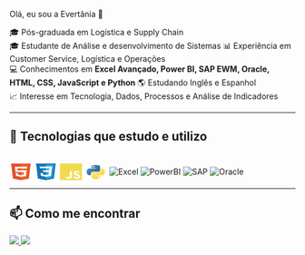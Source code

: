  Olá, eu sou a Evertânia 👋

🎓 Pós-graduada em Logística e Supply Chain  
🎓 Estudante de Análise e desenvolvimento de Sistemas
📊 Experiência em Customer Service, Logística e Operações  
💻 Conhecimentos em **Excel Avançado, Power BI, SAP EWM, Oracle, HTML, CSS, JavaScript e Python**
🌎 Estudando Inglês e Espanhol  
📈 Interesse em Tecnologia, Dados, Processos e Análise de Indicadores  

---

## 🚀 Tecnologias que estudo e utilizo

<div style="display: inline_block"><br>
  <img align="center" alt="HTML" height="30" width="40" src="https://raw.githubusercontent.com/devicons/devicon/master/icons/html5/html5-original.svg">
  <img align="center" alt="CSS" height="30" width="40" src="https://raw.githubusercontent.com/devicons/devicon/master/icons/css3/css3-original.svg">
  <img align="center" alt="JS" height="30" width="40" src="https://raw.githubusercontent.com/devicons/devicon/master/icons/javascript/javascript-plain.svg">
  <img align="center" alt="Python" height="30" width="40" src="https://raw.githubusercontent.com/devicons/devicon/master/icons/python/python-original.svg">
  <img align="center" alt="Excel" height="30" width="40" src="https://img.icons8.com/color/48/microsoft-excel-2019--v1.png">
  <img align="center" alt="PowerBI" height="30" width="40" src="https://img.icons8.com/color/48/power-bi.png">
  <img align="center" alt="SAP" height="30" width="40" src="https://img.icons8.com/color/48/sap.png">
  <img align="center" alt="Oracle" height="30" width="40" src="https://img.icons8.com/color/48/oracle-logo.png">
</div>

---

## 📫 Como me encontrar
<a href="https://www.linkedin.com/in/evert%C3%A2nia-louren%C3%A7o-da-silva-76a82334a?utm_source=share&utm_campaign=share_via&utm_content=profile&utm_medium=android_app" target="_blank">
  <img src="https://img.shields.io/badge/-LinkedIn-%230077B5?style=for-the-badge&logo=linkedin&logoColor=white" target="_blank">
</a>
<a href="mailto:lourencoevertania@gmail.com">
  <img src="https://img.shields.io/badge/-Gmail-%23EA4335?style=for-the-badge&logo=gmail&logoColor=white" target="_blank">
</a>
